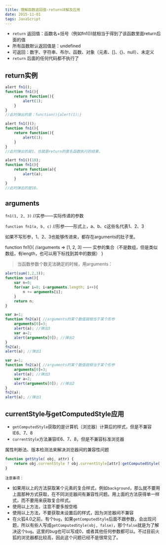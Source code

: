 ```yaml
---
title: 理解函数返回值-return详解及应用
date: 2015-11-01
tags: JavaScript
---
```


- `return` 返回值：函数名+括号（例如fn1())就相当于得到了该函数里面return后面的值
- 所有函数默认返回值是：undefined
- 可返回：数字、字符串、布尔、函数、对象（元素、[]、{}、null）、未定义
- `return` 后面的任何代码都不执行了

<!-- more -->

## return实例

```js
alert fn1();
function fn1(){
    return function(){
        alert(1);
    }
}
//此时弹出的是：function(){alert(1);}
```

```js
alert fn1()();
function fn1(){
    return function(){
        alert(1);
    }
}
//此时弹出的是1，也就是return的匿名函数执行的结果。
```

```js
alert fn1()(10);
function fn1(){
    return function(a){
        alert(a);
    }
}
//此时弹出的是10。
```

## arguments

`fn1(1, 2, 3)` //实参——实际传递的参数

`function fn1(a, b, c)` //形参——形式上，a、b、c这些名代表1、2、3

如果不写形参，1、2、3也能够传进来，都存在arguments的肚子里。

function fn1(){
//arguments => [1, 2, 3] —— 实参的集合（不是数组，但是类似数组，有length，也可以用下标找到其中的数据）
}

> 当函数参数个数无法确定的时候，用arguments：

```js
alert(sum(1,2,3));
function sum(){
    var n=0;
    for(var i=0; i<arguments.length; i++){
        n += arguments[i];
    }
    return n;
}
```

```js
var a=1;
function fn2(a){ //arguments的某个数值就相当于某个形参
    arguments[0]=3;
    alert(a); //弹出3
    var a=2;
    alert(arguments[0]); //弹出2
}
fn2(a);
alert(a); //弹出1
```

```js
var a=1;
function fn2(a){ //arguments的某个数值就相当于某个形参
    arguments[0]=3;
    alert(a); //弹出3
    var a=2;
    alert(arguments[0]); //弹出2
}
fn2(a);
alert(a); //弹出1
```

## currentStyle与getComputedStyle应用
- `getComputedStyle`获取的是计算机（浏览器）计算后的样式，但是不兼容IE6、7、8
- `currentStyle`方法兼容IE6、7、8，但是不兼容标准浏览器

属性判断法、版本检测法来解决浏览器间的兼容性问题

```js
function getStyle( obj, attr) {
    return obj.currentStyle ? obj.currentStyle[attr]:getComputedStyle( obj )[attr];
}
```

`注意事项：`

- 如果用以上的方法获取某个元素的复合样式，例如`background`，那么就不要用上面那种方式获取，在不同浏览器间有兼容性问题。用上面的方法获得单一样式，而不要用来获取复合样式。
- 使用以上方法，注意不要多按空格
- 使用以上方法，不要获取未设置后的样式，因为浏览器间不兼容
- 在火狐4.0之前，有个`bug`，如果`getComputedStyle`后面不跟参数，会出现问题，所以有些人写成`getComputedStyle(obj, false)`，那个`false`就是为了解决这个`bug`。这里的bug也可以写成0，或者其他任何参数都可以。不过目前火狐的浏览器都比较高，因此这个问题已经不是很常见了。

